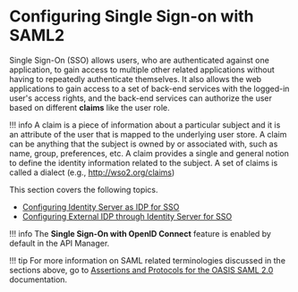 # Configuring Single Sign-on with SAML2

Single Sign-On (SSO) allows users, who are authenticated against one application, to gain access to multiple other related applications without having to repeatedly authenticate themselves. It also allows the web applications to gain access to a set of back-end services with the logged-in user's access rights, and the back-end services can authorize the user based on different **claims** like the user role.

!!! info
    A claim is a piece of information about a particular subject and it is an attribute of the user that is mapped to the underlying user store. A claim can be anything that the subject is owned by or associated with, such as name, group, preferences, etc. A claim provides a single and general notion to define the identity information related to the subject. A set of claims is called a dialect (e.g., http://wso2.org/claims)


This section covers the following topics.

-   [Configuring Identity Server as IDP for SSO]({{base_path}}/develop/extending-api-manager/saml2-sso/configuring-identity-server-as-idp-for-sso)
-   [Configuring External IDP through Identity Server for SSO]({{base_path}}/develop/extending-api-manager/saml2-sso/configuring-external-idp-through-identity-server-for-sso)

!!! info
    The **Single Sign-On with OpenID Connect** feature is enabled by default in the API Manager.  
    
!!! tip
    For more information on SAML related terminologies discussed in the sections above, go to [Assertions and Protocols for the OASIS SAML 2.0](https://docs.oasis-open.org/security/saml/v2.0/saml-core-2.0-os.pdf) documentation.


